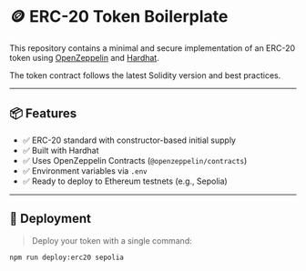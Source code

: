 # 🪙 ERC-20 Token Boilerplate

This repository contains a minimal and secure implementation of an ERC-20 token using [OpenZeppelin](https://github.com/OpenZeppelin/openzeppelin-contracts) and [Hardhat](https://hardhat.org/).

The token contract follows the latest Solidity version and best practices.

---

## 📦 Features

- ✅ ERC-20 standard with constructor-based initial supply
- ✅ Built with Hardhat
- ✅ Uses OpenZeppelin Contracts (`@openzeppelin/contracts`)
- ✅ Environment variables via `.env`
- ✅ Ready to deploy to Ethereum testnets (e.g., Sepolia)

---

## 🚀 Deployment

> Deploy your token with a single command:

```bash
npm run deploy:erc20 sepolia

